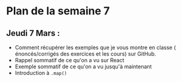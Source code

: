 # Plan de la semaine 7

## Jeudi 7 Mars :

*   Comment récupérer les exemples que je vous montre en classe ( énoncés/corrigés des exercices et les cours)
sur GitHub.
*   Rappel sommatif de ce qu'on a vu sur React
*   Exemple sommatif de ce qu'on a vu jusqu'à maintenant
*   Introduction à `.map()`
